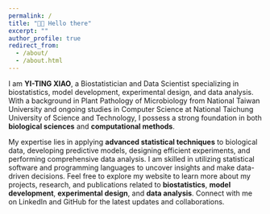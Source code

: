 ```yaml
---
permalink: /
title: "👋🏼 Hello there"
excerpt: ""
author_profile: true
redirect_from: 
  - /about/
  - /about.html
---
```




I am **YI-TING XIAO**, a Biostatistician and Data Scientist specializing in biostatistics, model development, experimental design, and data analysis. With a background in Plant Pathology of Microbiology from National Taiwan University and ongoing studies in Computer Science at National Taichung University of Science and Technology, I possess a strong foundation in both 
**biological sciences** and **computational methods**.

My expertise lies in applying **advanced statistical techniques** to biological data, developing predictive models, designing efficient experiments, and performing comprehensive data analysis. I am skilled in utilizing statistical software and programming languages to uncover insights and make data-driven decisions. Feel free to explore my website to learn more about my projects, research, and publications related to **biostatistics**, **model development**, **experimental design**, and **data analysis**.
Connect with me on LinkedIn and GitHub for the latest updates and collaborations.